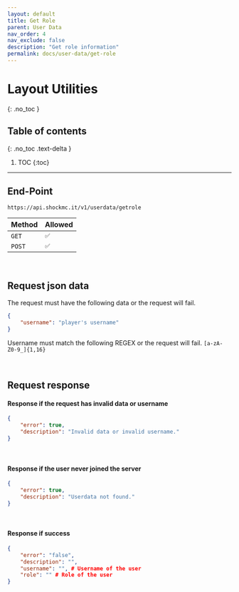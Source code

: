 ```yaml
---
layout: default
title: Get Role
parent: User Data
nav_order: 4
nav_exclude: false
description: "Get role information"
permalink: docs/user-data/get-role
---
```

# Layout Utilities
{: .no_toc }

## Table of contents
{: .no_toc .text-delta }

1. TOC
{:toc}

---

## End-Point

```
https://api.shockmc.it/v1/userdata/getrole
```


| Method           | Allowed                       |
|:-----------------|:------------------------------|
| `GET`            | `✅`                          |
| `POST`           | `✅`                          |

<br/>

## Request json data 

The request must have the following data or the request will fail.

```json
{
    "username": "player's username"
}
```

Username must match the following REGEX or the request will fail. ```[a-zA-Z0-9_]{1,16}```

<br/>

## Request response

#### Response if the request has invalid data or username

```json
{
    "error": true,
    "description": "Invalid data or invalid username."
}
```

<br/>

#### Response if the user never joined the server

```json
{
    "error": true,
    "description": "Userdata not found."
}
```

<br/>

#### Response if success

```json
{
    "error": "false",
    "description": "",
    "username": "", # Username of the user
    "role": "" # Role of the user
}
```